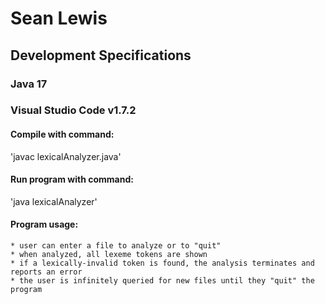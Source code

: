 # Sean Lewis
## Development Specifications
### Java 17
### Visual Studio Code v1.7.2

#### Compile with command: 
'javac lexicalAnalyzer.java'

#### Run program with command:
'java lexicalAnalyzer'

#### Program usage:
    * user can enter a file to analyze or to "quit" 
    * when analyzed, all lexeme tokens are shown
    * if a lexically-invalid token is found, the analysis terminates and reports an error
    * the user is infinitely queried for new files until they "quit" the program 

